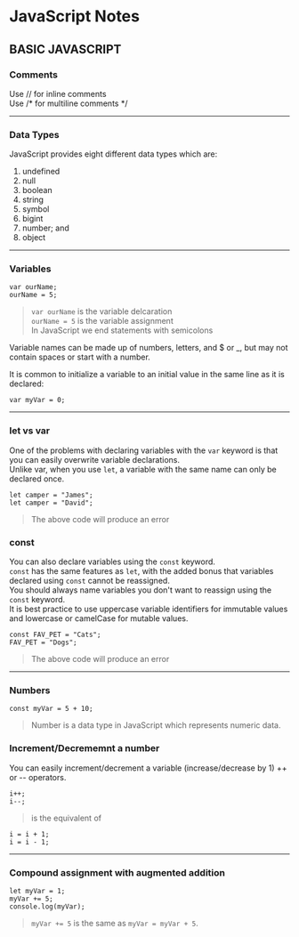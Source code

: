 # JavaScript Notes  

## BASIC JAVASCRIPT  

### Comments

Use // for inline comments    
Use /* for multiline comments */  

---

### Data Types  

JavaScript provides eight different data types which are:  
1. undefined  
2. null  
3. boolean  
4. string  
5. symbol  
6. bigint  
7. number; and  
8. object  

---

### Variables  

    var ourName;  
    ourName = 5;  

> `var ourName` is the variable delcaration  
> `ourName = 5` is the variable assignment  
> In JavaScript we end statements with semicolons  

Variable names can be made up of numbers, letters, and $ or _, but may not contain spaces or start with a number.  

It is common to initialize a variable to an initial value in the same line as it is declared:  

    var myVar = 0;  

---

### let vs var  

One of the problems with declaring variables with the `var` keyword is that you can easily overwrite variable declarations.  
Unlike var, when you use `let`, a variable with the same name can only be declared once.  

    let camper = "James";  
    let camper = "David";  

> The above code will produce an error

### const  

You can also declare variables using the `const` keyword.  
`const` has the same features as `let`, with the added bonus that variables declared using `const` cannot be reassigned.  
You should always name variables you don't want to reassign using the `const` keyword.  
It is best practice to use uppercase variable identifiers for immutable values and lowercase or camelCase for mutable values.  

    const FAV_PET = "Cats";  
    FAV_PET = "Dogs";  

> The above code will produce an error  

---

### Numbers  

    const myVar = 5 + 10;  

> Number is a data type in JavaScript which represents numeric data.  

### Increment/Decrememnt a number  

You can easily increment/decrement a variable (increase/decrease by 1) ++ or -- operators.  

    i++;  
    i--;

> is the equivalent of  

    i = i + 1;  
    i = i - 1;  

---

### Compound assignment with augmented addition  

    let myVar = 1;  
    myVar += 5;  
    console.log(myVar);  

> `myVar += 5` is the same as `myVar = myVar + 5`.  



